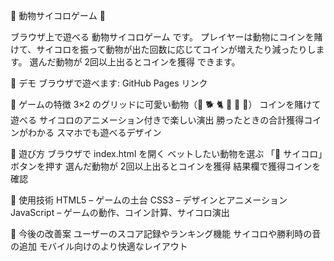 🐾 動物サイコロゲーム 🎲

ブラウザ上で遊べる 動物サイコロゲーム です。
プレイヤーは動物にコインを賭けて、サイコロを振って動物が出た回数に応じてコインが増えたり減ったりします。
選んだ動物が 2回以上出るとコインを獲得 できます。

🔹 デモ
ブラウザで遊べます: GitHub Pages リンク

🔹 ゲームの特徴
3×2 のグリッドに可愛い動物（🐒 🐕 🐈 🐅 🐇 🐸）
コインを賭けて遊べる
サイコロのアニメーション付きで楽しい演出
勝ったときの合計獲得コインがわかる
スマホでも遊べるデザイン

🔹 遊び方
ブラウザで index.html を開く
ベットしたい動物を選ぶ
「🎲 サイコロ」ボタンを押す
選んだ動物が 2回以上出るとコインを獲得
結果欄で獲得コインを確認

🔹 使用技術
HTML5 – ゲームの土台
CSS3 – デザインとアニメーション
JavaScript – ゲームの動作、コイン計算、サイコロ演出

🔹 今後の改善案
ユーザーのスコア記録やランキング機能
サイコロや勝利時の音の追加
モバイル向けのより快適なレイアウト
